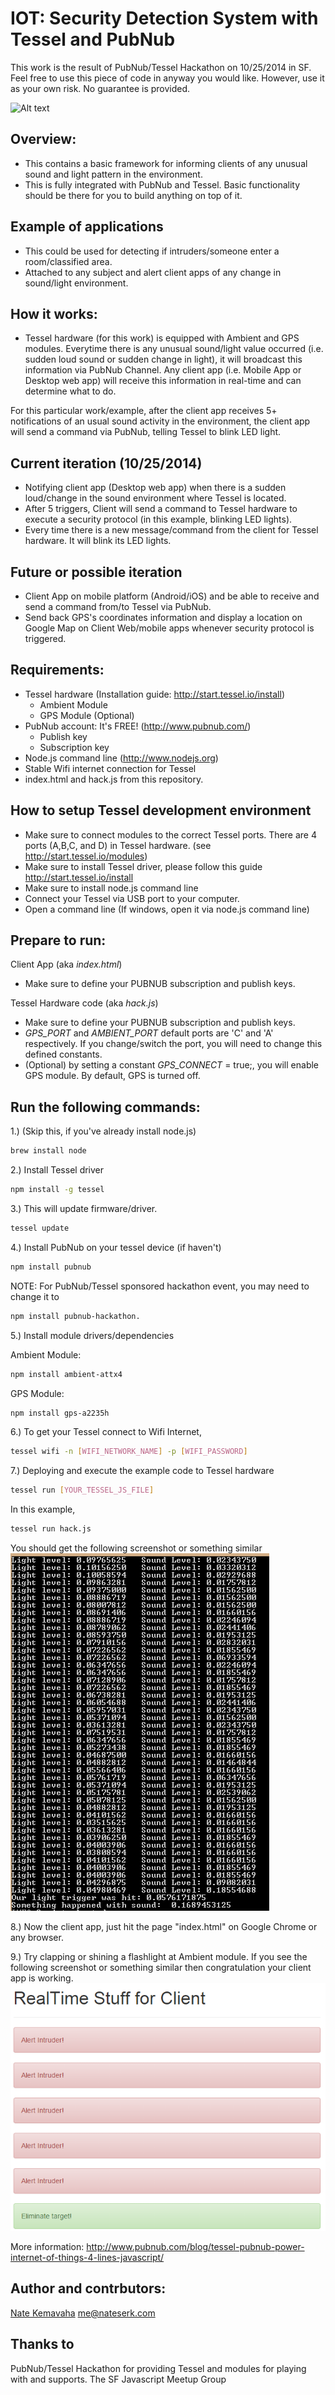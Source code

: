 IOT: Security Detection System with Tessel and PubNub
=====================================================
This work is the result of PubNub/Tessel Hackathon on 10/25/2014 in SF.
Feel free to use this piece of code in anyway you would like. 
However, use it as your own risk. No guarantee is provided. 

![Alt text](http://www.pubnub.com/blog/wp-content/uploads/2014/09/TesselInternetOfThings.png)

Overview:
------------
- This contains a basic framework for informing clients of any unusual sound and light pattern in the environment.
- This is fully integrated with PubNub and Tessel. Basic functionality should be there for you to build anything on top of it.

Example of applications
-------------------------
- This could be used for detecting if intruders/someone enter a room/classified area. 
- Attached to any subject and alert client apps of any change in sound/light environment.

How it works:
-------------
- Tessel hardware (for this work) is equipped with Ambient and GPS modules. Everytime there is any unusual sound/light value occurred
(i.e. sudden loud sound or sudden change in light), it will broadcast this information via PubNub Channel.
Any client app (i.e. Mobile App or Desktop web app) will receive this information in real-time and can determine
what to do. 

For this particular work/example, after the client app receives 5+ notifications of an usual sound activity in the environment, 
the client app will send a command via PubNub, telling Tessel to blink LED light.

Current iteration (10/25/2014)
------------------------------
- Notifying client app (Desktop web app) when there is a sudden loud/change in the sound environment where Tessel is located.
- After 5 triggers, Client will send a command to Tessel hardware to execute a security protocol (in this example, blinking LED lights).
- Every time there is a new message/command from the client for Tessel hardware. It will blink its LED lights.


Future or possible iteration
-----------------------------
- Client App on mobile platform (Android/iOS) and be able to receive and send a command from/to Tessel via PubNub.
- Send back GPS's coordinates information and display a location on Google Map on Client Web/mobile apps whenever security protocol is triggered.


Requirements:
------------
- Tessel hardware	(Installation guide: http://start.tessel.io/install)
	- Ambient Module
	- GPS Module (Optional)
- PubNub account: It's FREE! (http://www.pubnub.com/)
	- Publish key
	- Subscription key
- Node.js command line (http://www.nodejs.org)
- Stable Wifi internet connection for Tessel
- index.html and hack.js from this repository.


How to setup Tessel development environment
--------------------------------------------
- Make sure to connect modules to the correct Tessel ports. There are 4 ports (A,B,C, and D) in Tessel hardware. (see http://start.tessel.io/modules)
- Make sure to install Tessel driver, please follow this guide http://start.tessel.io/install
- Make sure to install node.js command line
- Connect your Tessel via USB port to your computer.
- Open a command line (If windows, open it via node.js command line)

Prepare to run:
---------------
Client App (aka *index.html*)
- Make sure to define your PUBNUB subscription and publish keys.

Tessel Hardware code (aka *hack.js*)
- Make sure to define your PUBNUB subscription and publish keys.
- *GPS_PORT* and *AMBIENT_PORT* default ports are 'C' and 'A' respectively. If you change/switch the port, you will need to change this defined constants.
- (Optional) by setting a constant *GPS_CONNECT* = true;, you will enable GPS module. By default, GPS is turned off.


Run the following commands:
----------------------------

1.) (Skip this, if you've already install node.js)
```sh
brew install node	
```

2.) Install Tessel driver
```sh
npm install -g tessel	
```

3.) This will update firmware/driver.
```sh
tessel update
```

4.) Install PubNub on your tessel device (if haven't)
```sh
npm install pubnub
```
NOTE: For PubNub/Tessel sponsored hackathon event, you may need to change it to 
```sh
npm install pubnub-hackathon.
```

5.) Install module drivers/dependencies

Ambient Module: 
```sh
npm install ambient-attx4
```
GPS Module: 
```sh
npm install gps-a2235h
```
6.) To get your Tessel connect to Wifi Internet,
```sh
tessel wifi -n [WIFI_NETWORK_NAME] -p [WIFI_PASSWORD]
```

7.) Deploying and execute the example code to Tessel hardware
```sh
tessel run [YOUR_TESSEL_JS_FILE]
```
In this example, 
```sh
tessel run hack.js
```
You should get the following screenshot or something similar
![Alt text](screenshot1.PNG)

8.) Now the client app, just hit the page "index.html" on Google Chrome or any browser.

9.) Try clapping or shining a flashlight at Ambient module. If you see the following screenshot or something similar
then congratulation your client app is working. 
![Alt text](screenshot2.PNG)

More information: http://www.pubnub.com/blog/tessel-pubnub-power-internet-of-things-4-lines-javascript/

Author and contrbutors:
-----------------------
[Nate Kemavaha](https://github.com/boyserk84)
me@nateserk.com 

Thanks to
----------
PubNub/Tessel Hackathon for providing Tessel and modules for playing with and supports.
The SF Javascript Meetup Group